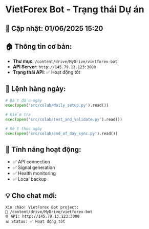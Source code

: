 # VietForex Bot - Trạng thái Dự án

## 📅 Cập nhật: 01/06/2025 15:20

## 🏠 Thông tin cơ bản:
- **Thư mục**: `/content/drive/MyDrive/vietforex-bot`
- **API Server**: `http://145.79.13.123:3000`
- **Trạng thái API**: ✅ Hoạt động tốt

## 🔄 Lệnh hàng ngày:
```python
# Bắt đầu ngày
exec(open('src/colab/daily_setup.py').read())

# Kiểm tra
exec(open('src/colab/test_and_validate.py').read())

# Kết thúc ngày  
exec(open('src/colab/end_of_day_sync.py').read())
```

## 🎯 Tính năng hoạt động:
- ✅ API connection
- ✅ Signal generation
- ✅ Health monitoring
- ✅ Local backup

## 💡 Cho chat mới:
```
Xin chào! VietForex Bot project:
📁 /content/drive/MyDrive/vietforex-bot  
🌐 API: http://145.79.13.123:3000
📊 Status: ✅ Hoạt động tốt
```
